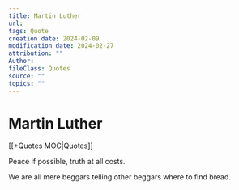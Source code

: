 ```yaml
---
title: Martin Luther
url: 
tags: Quote
creation date: 2024-02-09
modification date: 2024-02-27
attribution: ""
Author: 
fileClass: Quotes
source: ""
topics: ""
---
```


# Martin Luther

[[+Quotes MOC|Quotes]]

Peace if possible, truth at all costs.

We are all mere beggars telling other beggars where to find bread.
